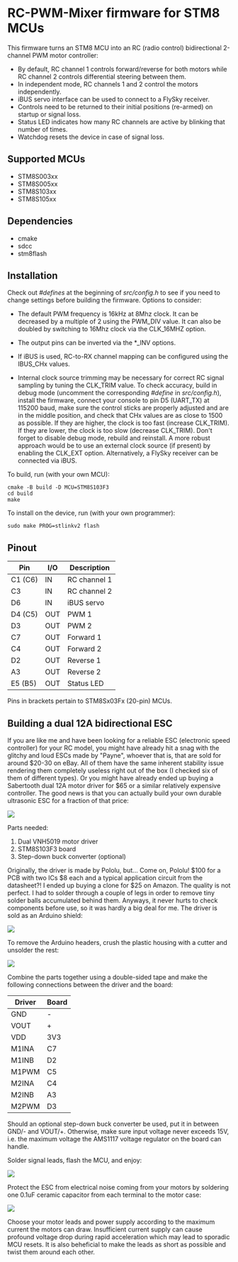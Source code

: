 RC-PWM-Mixer firmware for STM8 MCUs
===================================

This firmware turns an STM8 MCU into an RC (radio control) bidirectional 2-channel PWM motor controller:

* By default, RC channel 1 controls forward/reverse for both motors while RC channel 2 controls differential steering between them.
* In independent mode, RC channels 1 and 2 control the motors independently.
* iBUS servo interface can be used to connect to a FlySky receiver.
* Controls need to be returned to their initial positions (re-armed) on startup or signal loss.
* Status LED indicates how many RC channels are active by blinking that number of times.
* Watchdog resets the device in case of signal loss.


Supported MCUs
--------------

+ STM8S003xx
+ STM8S005xx
+ STM8S103xx
+ STM8S105xx


Dependencies
------------

+ cmake
+ sdcc
+ stm8flash


Installation
------------

Check out _#defines_ at the beginning of _src/config.h_ to see if you need to change settings before building the firmware. Options to consider:

* The default PWM frequency is 16kHz at 8Mhz clock. It can be decreased by a multiple of 2 using the PWM_DIV value. It can also be doubled by switching to 16Mhz clock via the CLK_16MHZ option.

* The output pins can be inverted via the *_INV options.

* If iBUS is used, RC-to-RX channel mapping can be configured using the IBUS_CHx values.

* Internal clock source trimming may be necessary for correct RC signal sampling by tuning the CLK_TRIM value. To check accuracy, build in debug mode (uncomment the corresponding _#define_ in _src/config.h_), install the firmware, connect your console to pin D5 (UART_TX) at 115200 baud, make sure the control sticks are properly adjusted and are in the middle position, and check that CHx values are as close to 1500 as possible. If they are higher, the clock is too fast (increase CLK_TRIM). If they are lower, the clock is too slow (decrease CLK_TRIM). Don't forget to disable debug mode, rebuild and reinstall. A more robust approach would be to use an external clock source (if present) by enabling the CLK_EXT option. Alternatively, a FlySky receiver can be connected via iBUS.


To build, run (with your own MCU):

    cmake -B build -D MCU=STM8S103F3
	cd build
    make

To install on the device, run (with your own programmer):

	sudo make PROG=stlinkv2 flash


Pinout
------

| Pin     | I/O | Description    |
|---------|-----|----------------|
| C1 (C6) | IN  | RC channel 1   |
| C3      | IN  | RC channel 2   |
| D6      | IN  | iBUS servo     |
| D4 (C5) | OUT | PWM 1          |
| D3      | OUT | PWM 2          |
| C7      | OUT | Forward 1      |
| C4      | OUT | Forward 2      |
| D2      | OUT | Reverse 1      |
| A3      | OUT | Reverse 2      |
| E5 (B5) | OUT | Status LED     |

Pins in brackets pertain to STM8Sx03Fx (20-pin) MCUs.


Building a dual 12A bidirectional ESC
-------------------------------------

If you are like me and have been looking for a reliable ESC (electronic speed controller) for your RC model, you might have already hit a snag with the glitchy and loud ESCs made by "Payne", whoever that is, that are sold for around $20-30 on eBay. All of them have the same inherent stability issue rendering them completely useless right out of the box (I checked six of them of different types). Or you might have already ended up buying a Sabertooth dual 12A motor driver for $65 or a similar relatively expensive controller. The good news is that you can actually build your own durable ultrasonic ESC for a fraction of that price:

![](img/esc1.jpg)

Parts needed:

1. Dual VNH5019 motor driver
2. STM8S103F3 board
3. Step-down buck converter (optional)

Originally, the driver is made by Pololu, but... Come on, Pololu! $100 for a PCB with two ICs $8 each and a typical application circuit from the datasheet?! I ended up buying a clone for $25 on Amazon. The quality is not perfect. I had to solder through a couple of legs in order to remove tiny solder balls accumulated behind them. Anyways, it never hurts to check components before use, so it was hardly a big deal for me. The driver is sold as an Arduino shield:

![](img/parts1.jpg)

To remove the Arduino headers, crush the plastic housing with a cutter and unsolder the rest:

![](img/parts2.jpg)

Combine the parts together using a double-sided tape and make the following connections between the driver and the board:

| Driver | Board |
|--------|-------|
| GND    | -     |
| VOUT   | +     |
| VDD    | 3V3   |
| M1INA  | C7    |
| M1INB  | D2    |
| M1PWM  | C5    |
| M2INA  | C4    |
| M2INB  | A3    |
| M2PWM  | D3    |

Should an optional step-down buck converter be used, put it in between GND/- and VOUT/+. Otherwise, make sure input voltage never exceeds 15V, i.e. the maximum voltage the AMS1117 voltage regulator on the board can handle.

Solder signal leads, flash the MCU, and enjoy:

![](img/esc2.jpg)

Protect the ESC from electrical noise coming from your motors by soldering one 0.1uF ceramic capacitor from each terminal to the motor case:

![](img/caps.png)

Choose your motor leads and power supply according to the maximum current the motors can draw. Insufficient current supply can cause profound voltage drop during rapid acceleration which may lead to sporadic MCU resets. It is also beheficial to make the leads as short as possible and twist them around each other.
